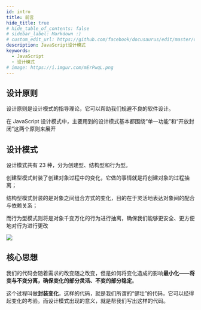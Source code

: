 ```yaml
---
id: intro
title: 前言
hide_title: true
# hide_table_of_contents: false
# sidebar_label: Markdown :)
# custom_edit_url: https://github.com/facebook/docusaurus/edit/master/docs/api-doc-markdown.md
description: JavaScript设计模式
keywords:
  - JavaScript
  - 设计模式
# image: https://i.imgur.com/mErPwqL.png
---
```


## 设计原则

设计原则是设计模式的指导理论，它可以帮助我们规避不良的软件设计。

在 JavaScript 设计模式中，主要用到的设计模式基本都围绕“单一功能”和“开放封闭”这两个原则来展开

## 设计模式

设计模式共有 23 种，分为创建型、结构型和行为型。

创建型模式封装了创建对象过程中的变化，它做的事情就是将创建对象的过程抽离；

结构型模式封装的是对象之间组合方式的变化，目的在于灵活地表达对象间的配合与依赖关系；

而行为型模式则将是对象千变万化的行为进行抽离，确保我们能够更安全、更方便地对行为进行更改

![](https://cansiny.oss-cn-shanghai.aliyuncs.com/images/1617205865587.png)

## 核心思想

我们的代码会随着需求的改变随之改变，但是如何将变化造成的影响**最小化——将变与不变分离，确保变化的部分灵活、不变的部分稳定**。

这个过程叫做**封装变化**，这样的代码，就是我们所谓的“健壮”的代码，它可以经得起变化的考验。而设计模式出现的意义，就是帮我们写出这样的代码。
